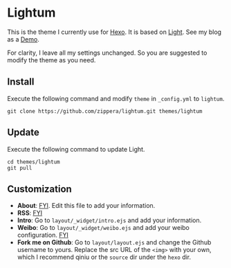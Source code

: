 # Lightum

This is the theme I currently use for [Hexo](http://hexo.io/). It is based on [Light](https://github.com/hexojs/hexo-theme-light). See my blog as a [Demo](http://zipperary.com/).

For clarity, I leave all my settings unchanged. So you are suggested to modify the theme as you need.

## Install

Execute the following command and modify `theme` in `_config.yml` to `lightum`.

```
git clone https://github.com/zippera/lightum.git themes/lightum
```

## Update

Execute the following command to update Light.

```
cd themes/lightum
git pull
```

## Customization

- **About**: [FYI](http://zipperary.com/2013/05/30/hexo-guide-4/). Edit this file to add your information. 
- **RSS**: [FYI](http://zipperary.com/2013/06/02/hexo-guide-5/)
- **Intro**: Go to `layout/_widget/intro.ejs` and add your information.
- **Weibo**: Go to `layout/_widget/weibo.ejs` and add your weibo configuration. [FYI](http://zipperary.com/2013/05/30/hexo-guide-4/)
- **Fork me on Github**: Go to `layout/layout.ejs` and change the Github username to yours. Replace the src URL of the `<img>` with your own, which I recommend qiniu or the `source` dir under the `hexo` dir.
